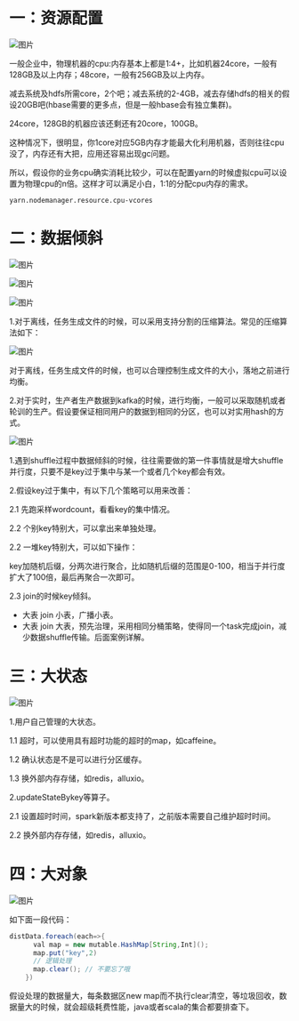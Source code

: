 # 一：资源配置

![图片](https://mmbiz.qpic.cn/mmbiz_png/TwK74MzofXdUTrGC18h28hLrfURQok3QO5KIWuw4ajKBhZibJxV8icSmawUuY5E7cdyJmdmnDbPbdeWqcushhQ6Q/640?wx_fmt=png&tp=webp&wxfrom=5&wx_lazy=1&wx_co=1)

一般企业中，物理机器的cpu:内存基本上都是1:4+，比如机器24core，一般有128GB及以上内存；48core，一般有256GB及以上内存。

减去系统及hdfs所需core，2个吧；减去系统的2-4GB，减去存储hdfs的相关的假设20GB吧(hbase需要的更多点，但是一般hbase会有独立集群)。

24core，128GB的机器应该还剩还有20core，100GB。

这种情况下，很明显，你1core对应5GB内存才能最大化利用机器，否则往往cpu没了，内存还有大把，应用还容易出现gc问题。

所以，假设你的业务cpu确实消耗比较少，可以在配置yarn的时候虚拟cpu可以设置为物理cpu的n倍。这样才可以满足小白，1:1的分配cpu内存的需求。

```
yarn.nodemanager.resource.cpu-vcores 
```

# 二：数据倾斜

![图片](https://mmbiz.qpic.cn/mmbiz_png/TwK74MzofXdUTrGC18h28hLrfURQok3QPaLV6nOfvYb8dticEZQBuXZo1V9oqx846EXcem8JzDItn4hUPXwbYKA/640?wx_fmt=png&tp=webp&wxfrom=5&wx_lazy=1&wx_co=1)

![图片](https://mmbiz.qpic.cn/mmbiz_png/TwK74MzofXdUTrGC18h28hLrfURQok3Q3VDTy4fB3wCjEm2fJ8bRiatC3KSs6BLtHVZ0UItNo2bM2nzImicut7EA/640?wx_fmt=png&tp=webp&wxfrom=5&wx_lazy=1&wx_co=1)

![图片](https://mmbiz.qpic.cn/mmbiz_png/TwK74MzofXdUTrGC18h28hLrfURQok3QibQHvgibJXG7XicexnpJWULtdiaKichPibeBjjQk4CiceyYc2ST7MlFeLibohQ/640?wx_fmt=png&tp=webp&wxfrom=5&wx_lazy=1&wx_co=1)

1.对于离线，任务生成文件的时候，可以采用支持分割的压缩算法。常见的压缩算法如下：

![图片](https://mmbiz.qpic.cn/mmbiz_png/TwK74MzofXdUTrGC18h28hLrfURQok3QdXhMwmZpXs91huwBYB2DoFedPn4kwRbM9PZttKPaAxnsrnicEp0PARQ/640?wx_fmt=png&tp=webp&wxfrom=5&wx_lazy=1&wx_co=1)

对于离线，任务生成文件的时候，也可以合理控制生成文件的大小，落地之前进行均衡。

2.对于实时，生产者生产数据到kafka的时候，进行均衡，一般可以采取随机或者轮训的生产。假设要保证相同用户的数据到相同的分区，也可以对实用hash的方式。

![图片](https://mmbiz.qpic.cn/mmbiz_png/TwK74MzofXdUTrGC18h28hLrfURQok3QDiaRU5AJWcVTrapqxVC1DEL4VibPBUEOAsJZDOWnQfn1KoFMVsPjh9Og/640?wx_fmt=png&tp=webp&wxfrom=5&wx_lazy=1&wx_co=1)

1.遇到shuffle过程中数据倾斜的时候，往往需要做的第一件事情就是增大shuffle并行度，只要不是key过于集中与某一个或者几个key都会有效。

2.假设key过于集中，有以下几个策略可以用来改善：

2.1 先跑采样wordcount，看看key的集中情况。

2.2 个别key特别大，可以拿出来单独处理。

2.2 一堆key特别大，可以如下操作：

key加随机后缀，分两次进行聚合，比如随机后缀的范围是0-100，相当于并行度扩大了100倍，最后再聚合一次即可。

2.3 join的时候key倾斜。

- 大表 join 小表，广播小表。
- 大表 join 大表，预先治理，采用相同分桶策略，使得同一个task完成join，减少数据shuffle传输。后面案例详解。

# 三：大状态

![图片](https://mmbiz.qpic.cn/mmbiz_png/TwK74MzofXdUTrGC18h28hLrfURQok3Q743p714fjh7dl4rezbarwiboQoAJibbia7kIYrpROyNibicYGVbA6ZRCZfw/640?wx_fmt=png&tp=webp&wxfrom=5&wx_lazy=1&wx_co=1)

1.用户自己管理的大状态。

  1.1 超时，可以使用具有超时功能的超时的map，如caffeine。

  1.2 确认状态是不是可以进行分区缓存。

  1.3 换外部内存存储，如redis，alluxio。

2.updateStateBykey等算子。

  2.1 设置超时时间，spark新版本都支持了，之前版本需要自己维护超时时间。

  2.2 换外部内存存储，如redis，alluxio。

# 四：大对象

![图片](https://mmbiz.qpic.cn/mmbiz_png/TwK74MzofXdUTrGC18h28hLrfURQok3Ql2m3zPic7goHxYG4FYfg4Uj1YxqRNXt0SBsUa54JtlLlBXiaSQLBkshw/640?wx_fmt=png&tp=webp&wxfrom=5&wx_lazy=1&wx_co=1)

如下面一段代码：

```java
distData.foreach(each=>{
      val map = new mutable.HashMap[String,Int]();
      map.put("key",2)
      // 逻辑处理
      map.clear(); // 不要忘了哦
    })
```

假设处理的数据量大，每条数据区new map而不执行clear清空，等垃圾回收，数据量大的时候，就会超级耗费性能，java或者scala的集合都要排查下。